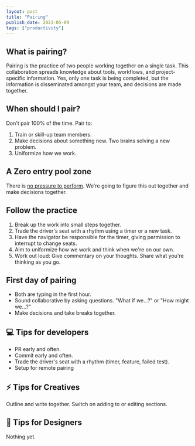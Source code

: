 ```yaml
---
layout: post
title: "Pairing"
publish_date: 2023-05-09
tags: ["productivity"]
---
```


## What is pairing?

Pairing is the practice of two people working together on a single task. This collaboration spreads knowledge about tools, workflows, and project-specific information. Yes, only one task is being completed, but the information is disseminated amongst your team, and decisions are made together.

## When should I pair?

Don't pair 100% of the time. Pair to:

1. Train or skill-up team members.
1. Make decisions about something new. Two brains solving a new problem.
1. Uniformize how we work.

## A Zero entry pool zone

There is [no pressure to perform](/does-pair-programming-drop-your-iq). We're going to figure this out together and make decisions together.

## Follow the practice

1. Break up the work into small steps together.
1. Trade the driver's seat with a rhythm using a timer or a new task.
1. Have the navigator be responsible for the timer, giving permission to interrupt to change seats.
1. Aim to uniformize how we work and think when we're on our own.
1. Work out loud: Give commentary on your thoughts. Share what you're thinking as you go.

## First day of pairing

- Both are typing in the first hour.
- Sound collaborative by asking questions. "What if we...?" or "How might we...?"
- Make decisions and take breaks together.

## 💻 Tips for developers

- PR early and often.
- Commit early and often.
- Trade the driver's seat with a rhythm (timer, feature, failed test).
- Setup for remote pairing

## ⚡️ Tips for Creatives

Outline and write together. Switch on adding to or editing sections.

## 🎨 Tips for Designers

Nothing yet.
